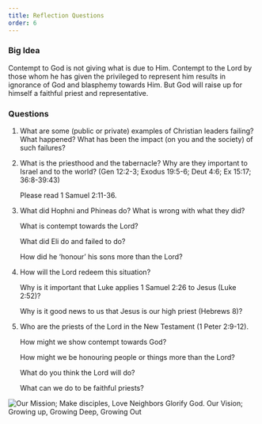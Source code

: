 ```yaml
---
title: Reflection Questions
order: 6
---
```


### Big Idea 
Contempt to God is not giving what is due to Him. Contempt to the Lord by those whom he has given the privileged to represent him results in ignorance of God and blasphemy towards Him. But God will raise up for himself a faithful priest and representative. 


### Questions
1. What are some (public or private) examples of Christian leaders failing? What happened? What has been the impact (on you and the society) of such failures? 


2. What is the priesthood and the tabernacle? Why are they important to Israel and to the world? (Gen 12:2-3; Exodus 19:5-6; Deut 4:6; Ex 15:17; 36:8-39:43) 

   
   Please read 1 Samuel 2:11-36. 

3.  What did Hophni and Phineas do? What is wrong with what they did? 

    What is contempt towards the Lord? 

    What did Eli do and failed to do? 

    How did he ‘honour’ his sons more than the Lord? 


4.  How will the Lord redeem this situation? 

    Why is it important that Luke applies 1 Samuel 2:26 to Jesus (Luke 2:52)? 

    Why is it good news to us that Jesus is our high priest (Hebrews 8)? 


5.  Who are the priests of the Lord in the New Testament (1 Peter 2:9-12).  

    How might we show contempt towards God? 

    How might we be honouring people or things more than the Lord? 

    What do you think the Lord will do? 

    What can we do to be faithful priests? 







![Our Mission; Make disciples, Love Neighbors Glorify God. Our Vision; Growing up, Growing Deep, Growing Out](https://raw.githubusercontent.com/stgeorgeshurstville/bulletin/main/images/upload.JPG)
